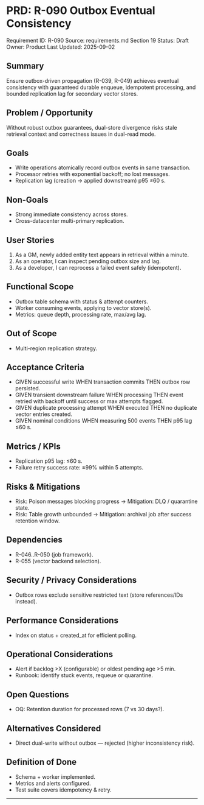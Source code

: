 # PRD: R-090 Outbox Eventual Consistency

Requirement ID: R-090
Source: requirements.md Section 19
Status: Draft
Owner: Product
Last Updated: 2025-09-02

## Summary

Ensure outbox-driven propagation (R-039, R-049) achieves eventual consistency with guaranteed durable enqueue, idempotent processing, and bounded replication lag for secondary vector stores.

## Problem / Opportunity

Without robust outbox guarantees, dual-store divergence risks stale retrieval context and correctness issues in dual-read mode.

## Goals

- Write operations atomically record outbox events in same transaction.
- Processor retries with exponential backoff; no lost messages.
- Replication lag (creation → applied downstream) p95 ≤60 s.

## Non-Goals

- Strong immediate consistency across stores.
- Cross-datacenter multi-primary replication.

## User Stories

1. As a GM, newly added entity text appears in retrieval within a minute.
2. As an operator, I can inspect pending outbox size and lag.
3. As a developer, I can reprocess a failed event safely (idempotent).

## Functional Scope

- Outbox table schema with status & attempt counters.
- Worker consuming events, applying to vector store(s).
- Metrics: queue depth, processing rate, max/avg lag.

## Out of Scope

- Multi-region replication strategy.

## Acceptance Criteria

- GIVEN successful write WHEN transaction commits THEN outbox row persisted.
- GIVEN transient downstream failure WHEN processing THEN event retried with backoff until success or max attempts flagged.
- GIVEN duplicate processing attempt WHEN executed THEN no duplicate vector entries created.
- GIVEN nominal conditions WHEN measuring 500 events THEN p95 lag ≤60 s.

## Metrics / KPIs

- Replication p95 lag: ≤60 s.
- Failure retry success rate: ≥99% within 5 attempts.

## Risks & Mitigations

- Risk: Poison messages blocking progress → Mitigation: DLQ / quarantine state.
- Risk: Table growth unbounded → Mitigation: archival job after success retention window.

## Dependencies

- R-046..R-050 (job framework).
- R-055 (vector backend selection).

## Security / Privacy Considerations

- Outbox rows exclude sensitive restricted text (store references/IDs instead).

## Performance Considerations

- Index on status + created_at for efficient polling.

## Operational Considerations

- Alert if backlog >X (configurable) or oldest pending age >5 min.
- Runbook: identify stuck events, requeue or quarantine.

## Open Questions

- OQ: Retention duration for processed rows (7 vs 30 days?).

## Alternatives Considered

- Direct dual-write without outbox — rejected (higher inconsistency risk).

## Definition of Done

- Schema + worker implemented.
- Metrics and alerts configured.
- Test suite covers idempotency & retry.

---
